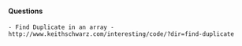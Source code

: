 #### Questions
	- Find Duplicate in an array - http://www.keithschwarz.com/interesting/code/?dir=find-duplicate